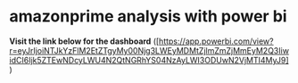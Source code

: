# amazonprime analysis with power bi


__Visit the link below for the dashboard__
([https://app.powerbi.com/view?r=eyJrIjoiNTJkYzFlM2EtZTgyMy00Njg3LWEyMDMtZjlmZmZjMmEyM2Q3IiwidCI6Ijk5ZTEwNDcyLWU4N2QtNGRhYS04NzAyLWI3ODUwN2VjMTI4MyJ9])
